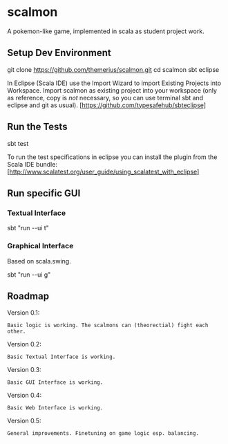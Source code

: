 scalmon
=======

A pokemon-like game, implemented in scala as student project work.

## Setup Dev Environment

git clone https://github.com/themerius/scalmon.git
cd scalmon
sbt eclipse

In Eclipse (Scala IDE) use the Import Wizard to
import Existing Projects into Workspace.
Import scalmon as existing project into your workspace
(only as reference, copy is _not_ necessary, so you can
use terminal sbt and eclipse and git as usual).
[https://github.com/typesafehub/sbteclipse]

## Run the Tests

sbt test

To run the test specifications in eclipse you can install
the plugin from the Scala IDE bundle:
[http://www.scalatest.org/user_guide/using_scalatest_with_eclipse]

## Run specific GUI

### Textual Interface

sbt "run --ui t"

### Graphical Interface

Based on scala.swing.

sbt "run --ui g"

## Roadmap

Version 0.1:

    Basic logic is working. The scalmons can (theorectial) fight each other.

Version 0.2:

    Basic Textual Interface is working.

Version 0.3:

    Basic GUI Interface is working.

Version 0.4:

    Basic Web Interface is working.

Version 0.5:

    General improvements. Finetuning on game logic esp. balancing.